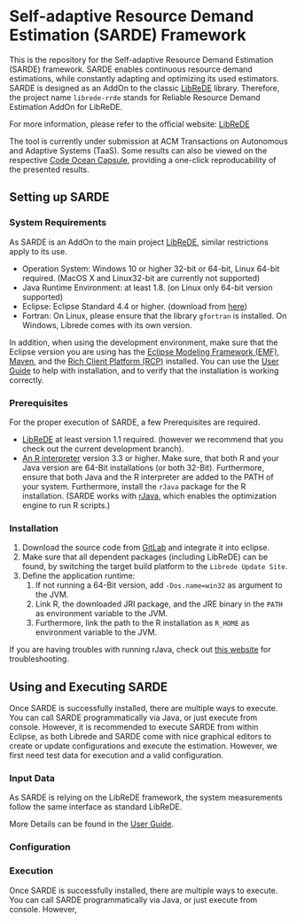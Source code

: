 # Self-adaptive Resource Demand Estimation (SARDE) Framework

This is the repository for the Self-adaptive Resource Demand Estimation (SARDE) framework. SARDE enables continuous resource demand estimations, while constantly adapting and optimizing its used estimators.
SARDE is designed as an AddOn to the classic [LibReDE](http://descartes.tools/librede) library. 
Therefore, the project name `librede-rrde` stands for Reliable Resource Demand Estimation AddOn for LibReDE.

For more information, please refer to the official website: [LibReDE](http://descartes.tools/librede)

The tool is currently under submission at ACM Transactions on Autonomous and Adaptive Systems (TaaS). 
Some results can also be viewed on the respective [Code Ocean Capsule](https://doi.org/10.24433/CO.8429465.v1), providing a one-click reproducability of the presented results.

## Setting up SARDE

### System Requirements 

As SARDE is an AddOn to the main project [LibReDE](http://descartes.tools/librede), similar restrictions apply to its use.

- Operation System: Windows 10 or higher 32-bit or 64-bit, Linux 64-bit required. (MacOS X and Linux32-bit are currently not supported)
- Java Runtime Environment: at least 1.8. (on Linux only 64-bit version supported)
- Eclipse: Eclipse Standard 4.4 or higher. (download from [here](http://www.eclipse.org/downloads/))
- Fortran: On Linux, please ensure that the library `gfortran` is installed. On Windows, Librede comes with its own version.

In addition, when using the development environment, make sure that the Eclipse version you are using has the [Eclipse Modeling Framework (EMF)](https://www.eclipse.org/modeling/emf/), [Maven](https://maven.apache.org/), and the [Rich Client Platform (RCP)](https://wiki.eclipse.org/Rich_Client_Platform) installed. 
You can use the [User Guide](https://se.informatik.uni-wuerzburg.de/fileadmin/10030200/user_upload/librede/LibReDE_UserGuide_01.pdf) to help with installation, and to verify that the installation is working correctly. 

### Prerequisites

For the proper execution of SARDE, a few Prerequisites are required.

- [LibReDE](http://descartes.tools/librede) at least version 1.1 required. (however we recommend that you check out the current development branch).
- [An R interpreter](https://www.r-project.org/) version 3.3 or higher. Make sure, that both R and your Java version are 64-Bit installations (or both 32-Bit). Furthermore, ensure that both Java and the R interpreter are added to the PATH of your system. Furthermore, install the `rJava` package for the R installation. (SARDE works with [rJava](https://www.rforge.net/rJava/), which enables the optimization engine to run R scripts.)

### Installation

1. Download the source code from [GitLab](https://gitlab2.informatik.uni-wuerzburg.de/descartes/librede-rrde) and integrate it into eclipse.
2. Make sure that all dependent packages (including LibReDE) can be found, by switching the target build platform to the `Librede Update Site`.
3. Define the application runtime: 
    1. If not running a 64-Bit version, add `-Dos.name=win32` as argument to the JVM.
    2. Link R, the downloaded JRI package, and the JRE binary in the `PATH` as environment variable to the JVM. 
    3. Furthermore, link the path to the R installation as `R_HOME` as environment variable to the JVM. 

If you are having troubles with running rJava, check out [this website](http://www.studytrails.com/rjava-eclipse-plugin/rjava-eclipse-plugin/) for troubleshooting.

## Using and Executing SARDE
Once SARDE is successfully installed, there are multiple ways to execute.
You can call SARDE programmatically via Java, or just execute from console.
However, it is recommended to execute SARDE from within Eclipse, as both Librede and SARDE come with nice graphical editors to create or update  configurations and execute the estimation.
However, we first need test data for execution and a valid configuration.

### Input Data
As SARDE is relying on the LibReDE framework, the system measurements follow the same interface as standard LibReDE. 


More Details can be found in the [User Guide](https://se.informatik.uni-wuerzburg.de/fileadmin/10030200/user_upload/librede/LibReDE_UserGuide_01.pdf).

### Configuration

### Execution

Once SARDE is successfully installed, there are multiple ways to execute.
You can call SARDE programmatically via Java, or just execute from console.
However, 
